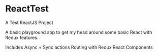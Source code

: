 # ReactTest
A Test ReactJS Project

A basic playground app to get my head around some basic React with Redux features.

Includes Async + Sync actions
Routing with Redux
React Components
